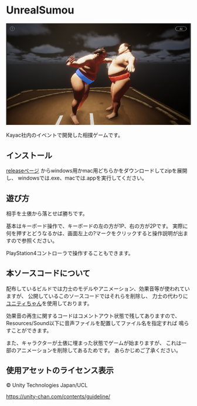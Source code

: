 # UnrealSumou

![screenShot.png](https://github.com/kayac/UnrealSumou/blob/4cb40c981bb881ad84665d324d258d833a384c38/screenShot.png)

Kayac社内のイベントで開発した相撲ゲームです。

## インストール

[releaseページ](https://github.com/kayac/UnrealSumou/releases/tag/v0.0.1)
からwindows用かmac用どちらかをダウンロードしてzipを展開し、
windowsでは.exe、macでは.appを実行してください。

## 遊び方

相手を土俵から落とせば勝ちです。

基本はキーボード操作で、キーボードの左の方が1P、右の方が2Pです。
実際に何を押すとどうなるかは、画面左上の?マークをクリックすると操作説明が出ますので参照ください。

PlayStation4コントローラで操作することもできます。

## 本ソースコードについて

配布しているビルドでは力士のモデルやアニメーション、効果音等が使われていますが、
公開しているこのソースコードではそれらを削除し、
力士の代わりに[ユニティちゃん](https://unity-chan.com/)を使用しております。

効果音の再生に関するコードはコメントアウト状態で残してありますので、
Resources/Sound以下に音声ファイルを配置してファイル名を指定すれば
鳴らすことができます。

また、キャラクターが土俵に埋まった状態でゲームが始まりますが、
これは一部のアニメーションを削除してあるためです。
あらかじめご了承ください。

## 使用アセットのライセンス表示

© Unity Technologies Japan/UCL

https://unity-chan.com/contents/guideline/

